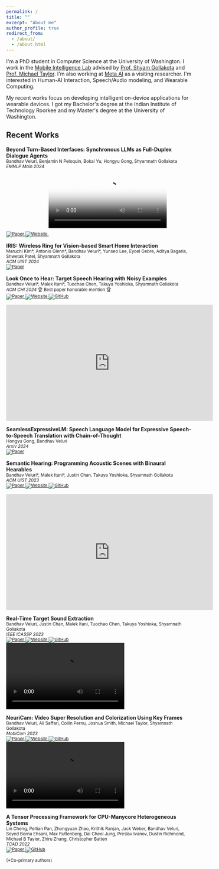 ```yaml
---
permalink: /
title: ""
excerpt: "About me"
author_profile: true
redirect_from: 
  - /about/
  - /about.html
---
```

I'm a PhD student in Computer Science at the University of Washington. I work in the [Mobile Intelligence Lab](http://netlab.cs.washington.edu) advised by [Prof. Shyam Gollakota](https://homes.cs.washington.edu/~gshyam/) and [Prof. Michael Taylor](http://michaeltaylor.org/). I'm also working at [Meta AI](https://ai.meta.com/) as a visiting researcher. I'm interested in Human-AI Interaction, Speech/Audio modeling, and Wearable Computing.

My recent works focus on developing intelligent on-device applications for wearable devices. I got my Bachelor's degree at the Indian Institute of Technology Roorkee and my Master's degree at the University of Washington.

## Recent Works
<style>
.boxhead a {
    color: #FFFFFF;
    text-decoration: none;
}
</style>

__Beyond Turn-Based Interfaces: Synchronous LLMs as Full-Duplex Dialogue Agents__  
<small>
Bandhav Veluri, Benjamin N Peloquin, Bokai Yu, Hongyu Gong, Shyamnath Gollakota  
_EMNLP Main 2024_    
<a href="https://arxiv.org/abs/2409.15594" target="_blank">
  <img src="https://img.shields.io/badge/Paper-grey" alt="Paper">
</a> 
<a href="https://syncllm.cs.washington.edu/" target="_blank">
  <img src="https://img.shields.io/badge/Website-grey" alt="Website">
</a> 
</small>
<video controls poster="assets/syncllm_thumb.png" width=320 style="margin-bottom: 20px;">
  <source src="https://syncllm.cs.washington.edu/SyncLLM.mp4" type="video/mp4">
</video>


__IRIS: Wireless Ring for Vision-based Smart Home Interaction__  
<small>
Maruchi Kim\*, Antonio Glenn\*, Bandhav Veluri\*, Yunseo Lee, Eyoel Gebre, Aditya Bagaria, Shwetak Patel, Shyamnath Gollakota  
_ACM UIST 2024_  
<a href="https://arxiv.org/abs/2407.18141" target="_blank">
  <img src="https://img.shields.io/badge/Paper-grey" alt="Paper">
</a> 
</small>


__Look Once to Hear: Target Speech Hearing with Noisy Examples__  
<small>
Bandhav Veluri\*, Malek Itani\*, Tuochao Chen, Takuya Yoshioka, Shyamnath Gollakota  
_ACM CHI 2024_ &#127942; Best paper honorable mention &#127942;  
<a href="https://arxiv.org/abs/2405.06289" target="_blank">
  <img src="https://img.shields.io/badge/Paper-grey" alt="Paper">
</a> 
<a href="https://tsh.cs.washington.edu/" target="_blank">
  <img src="https://img.shields.io/badge/Website-grey" alt="Website">
</a> 
<a href="https://github.com/vb000/LookOnceToHear" target="_blank">
  <img src="https://img.shields.io/github/stars/vb000/LookOnceToHear?style=social&label=Code" alt="GitHub">
</a>  
 </small>
<div class="videoWrapper" style="width: 320px; float: left;" >
    <iframe width="560" height="315" src="https://www.youtube.com/embed/V-XCfnjfQmM?si=uWQg6hBQaUMnAcjW" title="YouTube video player" frameborder="0" allow="accelerometer; autoplay; clipboard-write; encrypted-media; gyroscope; picture-in-picture; web-share" allowfullscreen></iframe>
</div>

<br style="clear: both;">

__SeamlessExpressiveLM: Speech Language Model for Expressive Speech-to-Speech Translation with Chain-of-Thought__  
<small>
Hongyu Gong, Bandhav Veluri  
_Arxiv 2024_  
<a href="https://arxiv.org/abs/2405.20410" target="_blank">
  <img src="https://img.shields.io/badge/Paper-grey" alt="Paper">
</a>  
</small>

__Semantic Hearing: Programming Acoustic Scenes with Binaural Hearables__  
<small>
Bandhav Veluri\*, Malek Itani\*, Justin Chan, Takuya Yoshioka, Shyamnath Gollakota  
_ACM UIST 2023_  
<a href="https://arxiv.org/abs/2311.00320" target="_blank">
  <img src="https://img.shields.io/badge/Paper-grey" alt="Paper">
</a> 
<a href="https://semantichearing.cs.washington.edu/" target="_blank">
  <img src="https://img.shields.io/badge/Website-grey" alt="Website">
</a> 
<a href="https://github.com/vb000/SemanticHearing" target="_blank">
  <img src="https://img.shields.io/github/stars/vb000/SemanticHearing?style=social&label=Code" alt="GitHub">
</a>  
</small>
<div class="videoWrapper" style="width: 320px; float: left;" >
    <iframe width="560" height="315" src="https://www.youtube.com/embed/xx3qocTmAK8?si=mEtL7YOu6bbJ0a5v" title="YouTube video player" frameborder="0" allow="accelerometer; autoplay; clipboard-write; encrypted-media; gyroscope; picture-in-picture; web-share" allowfullscreen></iframe>
</div>  

<br style="clear: both;">

__Real-Time Target Sound Extraction__  
<small>
Bandhav Veluri, Justin Chan, Malek Itani, Tuochao Chen, Takuya Yoshioka, Shyamnath Gollakota  
_IEEE ICASSP 2023_    
<a href="https://arxiv.org/abs/2211.02250" target="_blank">
  <img src="https://img.shields.io/badge/Paper-grey" alt="Paper">
</a> 
<a href="https://waveformer.cs.washington.edu/" target="_blank">
  <img src="https://img.shields.io/badge/Website-grey" alt="Website">
</a> 
<a href="https://github.com/vb000/Waveformer" target="_blank">
  <img src="https://img.shields.io/github/stars/vb000/Waveformer?style=social&label=Code" alt="GitHub">
</a>  
</small>
<video controls src="https://targetsound.cs.washington.edu/files/Gradio-Demo.mp4" width=320 height=180></video>

__NeuriCam: Video Super Resolution and Colorization Using Key Frames__  
<small>
Bandhav Veluri, Ali Saffari, Collin Pernu, Joshua Smith, Michael Taylor, Shyamnath Gollakota  
_MobiCom 2023_  
<a href="https://arxiv.org/abs/2207.12496" target="_blank">
  <img src="https://img.shields.io/badge/Paper-grey" alt="Paper">
</a> 
<a href="https://waveformer.cs.washington.edu/" target="_blank">
  <img src="https://img.shields.io/badge/Website-grey" alt="Website">
</a> 
<a href="https://github.com/vb000/NeuriCam" target="_blank">
  <img src="https://img.shields.io/github/stars/vb000/NeuriCam?style=social&label=Code" alt="GitHub">
</a>  
</small>
<video controls src="https://github.com/vb000/NeuriCam/assets/16723254/d3d2fc4a-2cfa-4f72-918e-c62379569d91" width=320 height=180></video>

__A Tensor Processing Framework for CPU-Manycore Heterogeneous Systems__  
<small>
Lin Cheng, Peitian Pan, Zhongyuan Zhao, Krithik Ranjan, Jack Weber, Bandhav Veluri, Seyed Borna Ehsani, Max Ruttenberg, Dai Cheol Jung, Preslav Ivanov, Dustin Richmond, Michael B Taylor, Zhiru Zhang, Christopher Batten  
_TCAD 2022_  
<a href="https://ieeexplore.ieee.org/abstract/document/9509755" target="_blank">
  <img src="https://img.shields.io/badge/Paper-grey" alt="Paper">
</a> 
<a href="https://github.com/cornell-brg/hb-pytorch" target="_blank">
  <img src="https://img.shields.io/github/stars/cornell-brg/hb-pytorch?style=social&label=Code" alt="GitHub">
</a>  
</small>

<small>(\*Co-primary authors)</small>
